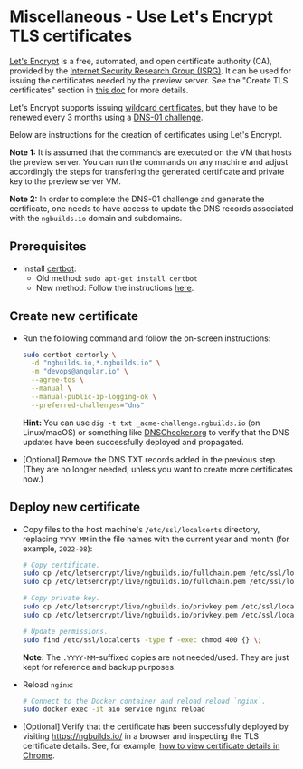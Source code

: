 # Miscellaneous - Use Let's Encrypt TLS certificates


[Let's Encrypt](https://letsencrypt.org/) is a free, automated, and open certificate authority (CA),
provided by the [Internet Security Research Group (ISRG)](https://www.abetterinternet.org/). It can
be used for issuing the certificates needed by the preview server. See the "Create TLS certificates"
section in [this doc](vm-setup--create-host-dirs-and-files.md) for more details.

Let's Encrypt supports issuing
[wildcard certificates](https://letsencrypt.org/docs/faq/#does-let-s-encrypt-issue-wildcard-certificates),
but they have to be renewed every 3 months using a
[DNS-01 challenge](https://letsencrypt.org/docs/challenge-types/#dns-01-challenge).

Below are instructions for the creation of certificates using Let's Encrypt.

**Note 1:**
  It is assumed that the commands are executed on the VM that hosts the preview server. You can run
  the commands on any machine and adjust accordingly the steps for transfering the generated
  certificate and private key to the preview server VM.

**Note 2:**
  In order to complete the DNS-01 challenge and generate the certificate, one needs to have access
  to update the DNS records associated with the `ngbuilds.io` domain and subdomains.


## Prerequisites
- Install [certbot](https://certbot.eff.org/):
  - Old method: `sudo apt-get install certbot`
  - New method: Follow the instructions [here](https://certbot.eff.org/instructions).


## Create new certificate
- Run the following command and follow the on-screen instructions:
  ```sh
  sudo certbot certonly \
    -d "ngbuilds.io,*.ngbuilds.io" \
    -m "devops@angular.io" \
    --agree-tos \
    --manual \
    --manual-public-ip-logging-ok \
    --preferred-challenges="dns"
  ```

  **Hint:**
    You can use `dig -t txt _acme-challenge.ngbuilds.io` (on Linux/macOS) or something like
    [DNSChecker.org](https://dnschecker.org/all-dns-records-of-domain.php?query=_acme-challenge.ngbuilds.io&rtype=TXT) to verify that the DNS updates have been successfully deployed and propagated.

- [Optional] Remove the DNS TXT records added in the previous step.
  (They are no longer needed, unless you want to create more certificates now.)


## Deploy new certificate
- Copy files to the host machine's `/etc/ssl/localcerts` directory, replacing `YYYY-MM` in the file
  names with the current year and month (for example, `2022-08`):
  ```sh
  # Copy certificate.
  sudo cp /etc/letsencrypt/live/ngbuilds.io/fullchain.pem /etc/ssl/localcerts/ngbuilds.io.crt.YYYY-MM
  sudo cp /etc/letsencrypt/live/ngbuilds.io/fullchain.pem /etc/ssl/localcerts/ngbuilds.io.crt

  # Copy private key.
  sudo cp /etc/letsencrypt/live/ngbuilds.io/privkey.pem /etc/ssl/localcerts/ngbuilds.io.key.YYYY-MM
  sudo cp /etc/letsencrypt/live/ngbuilds.io/privkey.pem /etc/ssl/localcerts/ngbuilds.io.key

  # Update permissions.
  sudo find /etc/ssl/localcerts -type f -exec chmod 400 {} \;
  ```

  **Note:**
    The `.YYYY-MM`-suffixed copies are not needed/used. They are just kept for reference and backup
    purposes.

- Reload `nginx`:
  ```sh
  # Connect to the Docker container and reload reload `nginx`.
  sudo docker exec -it aio service nginx reload
  ```

- [Optional] Verify that the certificate has been successfully deployed by visiting
  https://ngbuilds.io/ in a browser and inspecting the TLS certificate details. See, for example,
  [how to view certificate details in Chrome](https://www.howtogeek.com/292076/how-do-you-view-ssl-certificate-details-in-google-chrome/).
